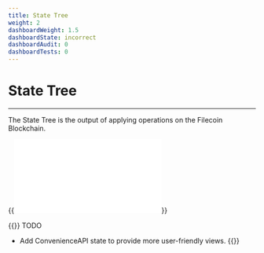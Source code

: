 ```yaml
---
title: State Tree
weight: 2
dashboardWeight: 1.5
dashboardState: incorrect
dashboardAudit: 0
dashboardTests: 0
---
```


# State Tree
---

The State Tree is the output of applying operations on the Filecoin Blockchain.

{{<embed src="state_tree.id" lang="go" >}}

{{<hint warning>}}
TODO

- Add ConvenienceAPI state to provide more user-friendly views.
{{</hint>}}
